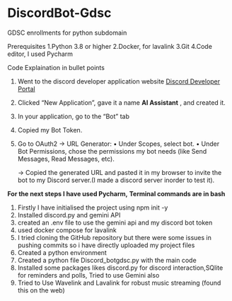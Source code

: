 # DiscordBot-Gdsc
GDSC enrollments for python subdomain

Prerequisites
1.Python 3.8 or higher
2.Docker, for lavalink
3.Git
4.Code editor, I used Pycharm 

Code Explaination in bullet points

1. Went to the discord developer application website [Discord Developer Portal](https://discord.com/developers/applications)
2. Clicked “New Application”, gave it a name **AI Assistant** , and created it.
3. In your application, go to the “Bot” tab
4. Copied my Bot Token.
5. Go to OAuth2 -> URL Generator:
	•	Under Scopes, select bot.
	•	Under Bot Permissions, chose the permissions my bot needs (like Send Messages, Read Messages, etc).

	->	Copied the generated URL and pasted it in my browser to invite the bot to my Discord server.(I made a discord server inorder to test it).

**For the next steps I have used Pycharm,**
**Terminal commands are in bash**

1. Firstly I have initialised the project using npm init -y
2. Installed discord.py and gemini API
3. created an .env file to use the gemini api and my discord bot token
4. used docker compose for lavalink
5. I tried cloning the GitHub repository but there were some issues in pushing commits so i have directly uploaded my project files
6. Created a python environment
7. Created a python file Discord_botgdsc.py with the main code
8. Installed some packages likes discord.py for discord interaction,SQlite for reminders and polls, Tried to use Gemini also
9. Tried to Use Wavelink and Lavalink for robust music streaming (found this on the web)


   
